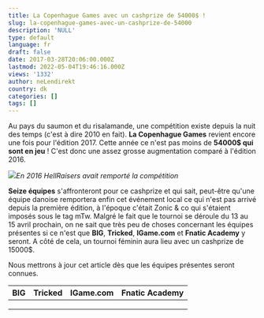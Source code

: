 ```yaml
---
title: La Copenhague Games avec un cashprize de 54000$ !
slug: la-copenhague-games-avec-un-cashprize-de-54000
description: 'NULL'
type: default
language: fr
draft: false
date: 2017-03-28T20:06:00.000Z
lastmod: 2022-05-04T19:46:16.000Z
views: '1332'
author: neLendirekt
country: dk
categories: []
tags: []
---
```

Au pays du saumon et du risalamande, une compétition existe depuis la nuit des temps (c'est à dire 2010 en fait). **La Copenhague Games** revient encore une fois pour l'édition 2017\. Cette année ce n'est pas moins de **54000$ qui sont en jeu** ! C'est donc une assez grosse augmentation comparé à l'édition 2016\. 

![](/storage/images/58dac714419d1_copenhagengames-header5jpg.jpg)_En 2016 HellRaisers avait remporté la compétition_

**Seize équipes** s'affronteront pour ce cashprize et qui sait, peut-être qu'une équipe danoise remportera enfin cet événement local ce qui n'est pas arrivé depuis la première édition, à l'époque c'était Zonic & co qui s'étaient imposés sous le tag mTw. Malgré le fait que le tournoi se déroule du 13 au 15 avril prochain, on ne sait que très peu de choses concernant les équipes présentes si ce n'est que **BIG**, **Tricked**, **IGame.com** et **Fnatic Academy** y seront. A côté de cela, un tournoi féminin aura lieu avec un cashprize de 15000$.

Nous mettrons à jour cet article dès que les équipes présentes seront connues.

| **BIG** | **Tricked** | **IGame.com** | **Fnatic Academy** |
| ------- | ----------- | ------------- | ------------------ |
| |       |             |               |                    |
| |       |             |               |                    |
| |       |             |               |                    |
